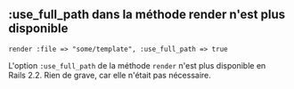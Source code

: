 ## :use\_full\_path dans la méthode render n'est plus disponible

	render :file => "some/template", :use_full_path => true

L'option `:use_full_path` de la méthode `render` n'est plus disponible en Rails&nbsp;2.2. Rien de grave, car elle n'était pas nécessaire.